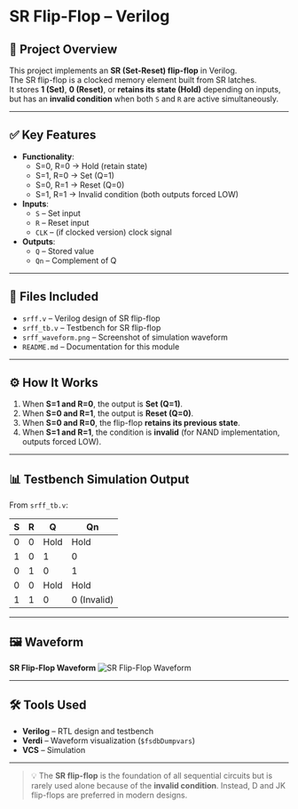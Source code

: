 # SR Flip-Flop – Verilog

## 🧠 Project Overview

This project implements an **SR (Set-Reset) flip-flop** in Verilog.  
The SR flip-flop is a clocked memory element built from SR latches.  
It stores **1 (Set)**, **0 (Reset)**, or **retains its state (Hold)** depending on inputs, but has an **invalid condition** when both `S` and `R` are active simultaneously.

---

## ✅ Key Features

- **Functionality**:
  - S=0, R=0 → Hold (retain state)
  - S=1, R=0 → Set (Q=1)
  - S=0, R=1 → Reset (Q=0)
  - S=1, R=1 → Invalid condition (both outputs forced LOW)
- **Inputs**:
  - `S` – Set input  
  - `R` – Reset input  
  - `CLK` – (if clocked version) clock signal  
- **Outputs**:
  - `Q` – Stored value  
  - `Qn` – Complement of Q  

---

## 📂 Files Included

- `srff.v` – Verilog design of SR flip-flop  
- `srff_tb.v` – Testbench for SR flip-flop  
- `srff_waveform.png` – Screenshot of simulation waveform  
- `README.md` – Documentation for this module  

---

## ⚙️ How It Works

1. When **S=1 and R=0**, the output is **Set (Q=1)**.  
2. When **S=0 and R=1**, the output is **Reset (Q=0)**.  
3. When **S=0 and R=0**, the flip-flop **retains its previous state**.  
4. When **S=1 and R=1**, the condition is **invalid** (for NAND implementation, outputs forced LOW).  

---

## 📊 Testbench Simulation Output

From `srff_tb.v`:

| S | R | Q | Qn |
|---|---|---|----|
| 0 | 0 | Hold | Hold |
| 1 | 0 | 1    | 0    |
| 0 | 1 | 0    | 1    |
| 0 | 0 | Hold | Hold |
| 1 | 1 | 0    | 0 (Invalid) |

---

## 🖼 Waveform

**SR Flip-Flop Waveform**
![SR Flip-Flop Waveform](srff_waveform.png)

---

## 🛠 Tools Used

- **Verilog** – RTL design and testbench  
- **Verdi** – Waveform visualization (`$fsdbDumpvars`)  
- **VCS** – Simulation  

---

> 💡 The **SR flip-flop** is the foundation of all sequential circuits but is rarely used alone because of the **invalid condition**. Instead, D and JK flip-flops are preferred in modern designs.
